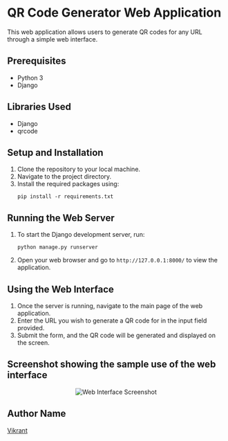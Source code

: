 # QR Code Generator Web Application

This web application allows users to generate QR codes for any URL through a simple web interface.

## Prerequisites
- Python 3
- Django

## Libraries Used
- Django
- qrcode

## Setup and Installation

1. Clone the repository to your local machine.
2. Navigate to the project directory.
3. Install the required packages using:
   ```
   pip install -r requirements.txt
   ```

## Running the Web Server

1. To start the Django development server, run:
   ```
   python manage.py runserver
   ```
2. Open your web browser and go to `http://127.0.0.1:8000/` to view the application.

## Using the Web Interface

1. Once the server is running, navigate to the main page of the web application.
2. Enter the URL you wish to generate a QR code for in the input field provided.
3. Submit the form, and the QR code will be generated and displayed on the screen.

## Screenshot showing the sample use of the web interface

<p align="center">
  <img src="screenshot.png" alt="Web Interface Screenshot">
</p>

## Author Name
[Vikrant](https://github.com/vikrant-v28)

